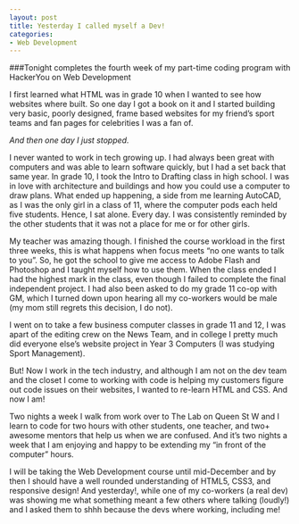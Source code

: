 ```yaml
---
layout: post
title: Yesterday I called myself a Dev!
categories: 
- Web Development
---
```


###Tonight completes the fourth week of my part-time coding program with HackerYou on Web Development

I first learned what HTML was in grade 10 when I wanted to see how websites where built. So one day I got a book on it and I started building very basic, poorly designed, frame based websites for my friend’s sport teams and fan pages for celebrities I was a fan of.

<em>And then one day I just stopped.</em>

I never wanted to work in tech growing up. I had always been great with computers and was able to learn software quickly, but I had a set back that same year. In grade 10, I took the Intro to Drafting class in high school. I was in love with architecture and buildings and how you could use a computer to draw plans. What ended up happening, a side from me learning AutoCAD, as I was the only girl in a class of 11, where the computer pods each held five students. Hence, I sat alone. Every day. I was consistently reminded by the other students that it was not a place for me or for other girls.

My teacher was amazing though. I finished the course workload in the first three weeks, this is what happens when focus meets “no one wants to talk to you”. So, he got the school to give me access to Adobe Flash and Photoshop and I taught myself how to use them. When the class ended I had the highest mark in the class, even though I failed to complete the final independent project. I had also been asked to do my grade 11 co-op with GM, which I turned down upon hearing all my co-workers would be male (my mom still regrets this decision, I do not).

I went on to take a few business computer classes in grade 11 and 12, I was apart of the editing crew on the News Team, and in college I pretty much did everyone else’s website project in Year 3 Computers (I was studying Sport Management).

But! Now I work in the tech industry, and although I am not on the dev team and the closet I come to working with code is helping my customers figure out code issues on their websites, I wanted to re-learn HTML and CSS. And now I am!

Two nights a week I walk from work over to The Lab on Queen St W and I learn to code for two hours with other students, one teacher, and two+ awesome mentors that help us when we are confused. And it’s two nights a week that I am enjoying and happy to be extending my “in front of the computer” hours.

I will be taking the Web Development course until mid-December and by then I should have a well rounded understanding of HTML5, CSS3, and responsive design! And yesterday!, while one of my co-workers (a real dev) was showing me what something meant a few others where talking (loudly!) and I asked them to shhh because the devs where working, including me!